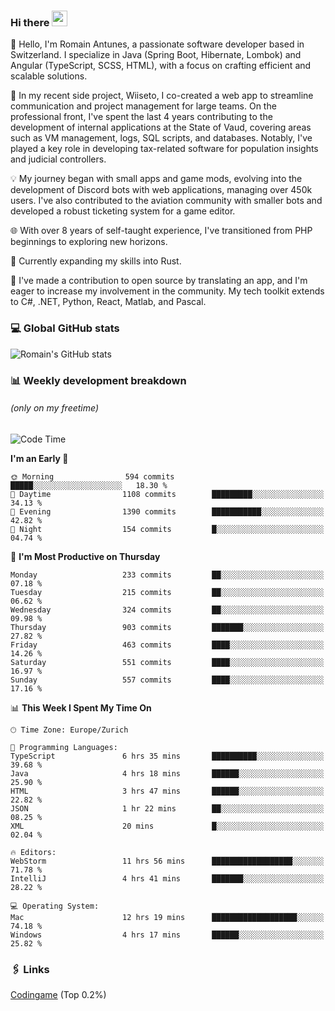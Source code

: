 ### Hi there <img src="https://media.giphy.com/media/hvRJCLFzcasrR4ia7z/giphy.gif" width="25px" height="25px">

👋 Hello, I'm Romain Antunes, a passionate software developer based in Switzerland. I specialize in Java (Spring Boot, Hibernate, Lombok) and Angular (TypeScript, SCSS, HTML), with a focus on crafting efficient and scalable solutions.

🚀 In my recent side project, Wiiseto, I co-created a web app to streamline communication and project management for large teams. On the professional front, I've spent the last 4 years contributing to the development of internal applications at the State of Vaud, covering areas such as VM management, logs, SQL scripts, and databases. Notably, I've played a key role in developing tax-related software for population insights and judicial controllers.

💡 My journey began with small apps and game mods, evolving into the development of Discord bots with web applications, managing over 450k users. I've also contributed to the aviation community with smaller bots and developed a robust ticketing system for a game editor.

🌐 With over 8 years of self-taught experience, I've transitioned from PHP beginnings to exploring new horizons.

🌱 Currently expanding my skills into Rust.

🤝 I've made a contribution to open source by translating an app, and I'm eager to increase my involvement in the community. My tech toolkit extends to C#, .NET, Python, React, Matlab, and Pascal.



### 💻 Global GitHub stats
![Romain's GitHub stats](https://github-readme-streak-stats.herokuapp.com/?user=romainantunes&theme=dark)


### 📊 Weekly development breakdown 
###### *(only on my freetime)*

<!--START_SECTION:wakastats-->
![Code Time](http://img.shields.io/badge/Code%20Time-1%2C593%20hrs%2021%20mins-blue)

**I'm an Early 🐤** 

```text
🌞 Morning                594 commits         █████░░░░░░░░░░░░░░░░░░░░   18.30 % 
🌆 Daytime                1108 commits        █████████░░░░░░░░░░░░░░░░   34.13 % 
🌃 Evening                1390 commits        ███████████░░░░░░░░░░░░░░   42.82 % 
🌙 Night                  154 commits         █░░░░░░░░░░░░░░░░░░░░░░░░   04.74 % 
```
📅 **I'm Most Productive on Thursday** 

```text
Monday                   233 commits         ██░░░░░░░░░░░░░░░░░░░░░░░   07.18 % 
Tuesday                  215 commits         ██░░░░░░░░░░░░░░░░░░░░░░░   06.62 % 
Wednesday                324 commits         ██░░░░░░░░░░░░░░░░░░░░░░░   09.98 % 
Thursday                 903 commits         ███████░░░░░░░░░░░░░░░░░░   27.82 % 
Friday                   463 commits         ████░░░░░░░░░░░░░░░░░░░░░   14.26 % 
Saturday                 551 commits         ████░░░░░░░░░░░░░░░░░░░░░   16.97 % 
Sunday                   557 commits         ████░░░░░░░░░░░░░░░░░░░░░   17.16 % 
```


📊 **This Week I Spent My Time On** 

```text
🕑︎ Time Zone: Europe/Zurich

💬 Programming Languages: 
TypeScript               6 hrs 35 mins       ██████████░░░░░░░░░░░░░░░   39.68 % 
Java                     4 hrs 18 mins       ██████░░░░░░░░░░░░░░░░░░░   25.90 % 
HTML                     3 hrs 47 mins       ██████░░░░░░░░░░░░░░░░░░░   22.82 % 
JSON                     1 hr 22 mins        ██░░░░░░░░░░░░░░░░░░░░░░░   08.25 % 
XML                      20 mins             █░░░░░░░░░░░░░░░░░░░░░░░░   02.04 % 

🔥 Editors: 
WebStorm                 11 hrs 56 mins      ██████████████████░░░░░░░   71.78 % 
IntelliJ                 4 hrs 41 mins       ███████░░░░░░░░░░░░░░░░░░   28.22 % 

💻 Operating System: 
Mac                      12 hrs 19 mins      ███████████████████░░░░░░   74.18 % 
Windows                  4 hrs 17 mins       ██████░░░░░░░░░░░░░░░░░░░   25.82 % 
```


<!--END_SECTION:wakastats-->

### 🖇 Links

[Codingame](https://www.codingame.com/profile/defc3ee5279aecc1bb6114e1f994ea9b3325423) (Top 0.2%)
